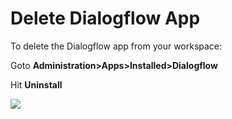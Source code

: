 # Delete Dialogflow App

To delete the Dialogflow app from your workspace:

Goto **Administration>Apps>Installed>Dialogflow**

Hit **Uninstall**

![](../../../../../../.gitbook/assets/2022-02-01\_16-57-48.png)
